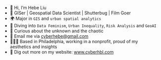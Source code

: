 - 👋 Hi, I’m Hebe Liu
- 🎨 GISer | Geospatial Data Scientist | Shutterbug | Film Goer
- 🌍 Major in `GIS` and `urban spatial analytics`
- 🍻 Diving into `Data Feminism`, `Urban Inequality`, `Risk Analysis` and `GeoAI`
- 🧠 Curious about the unknown and the chaotic
- 📧 Email me via cyberhebe@gmail.com
- 👩🏻‍🎨 Based in Philadelphia, working in a nonprofit, proud of my aesthetics and insights
- 👀 Dig out more on my website: www.cyberhbl.com

<!---
shevilovia/shevilovia is a ✨ special ✨ repository because its `README.md` (this file) appears on your GitHub profile.
You can click the Preview link to take a look at your changes.
--->
